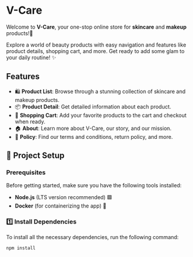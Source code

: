# V-Care

Welcome to **V-Care**, your one-stop online store for **skincare** and **makeup** products!💄

Explore a world of beauty products with easy navigation and features like product details, shopping cart, and more. Get ready to add some glam to your daily routine! ✨

## Features
- 🛍️ **Product List**: Browse through a stunning collection of skincare and makeup products.
- 📦 **Product Detail**: Get detailed information about each product.
- 🛒 **Shopping Cart**: Add your favorite products to the cart and checkout when ready.
- 🏠 **About**: Learn more about V-Care, our story, and our mission.
- 📜 **Policy**: Find our terms and conditions, return policy, and more.

## 🚀 Project Setup

### Prerequisites
Before getting started, make sure you have the following tools installed:

- **Node.js** (LTS version recommended) 🟩
- **Docker** (for containerizing the app) 🐳

### 1️⃣ Install Dependencies
To install all the necessary dependencies, run the following command:

```bash
npm install
